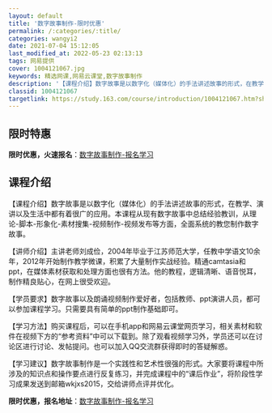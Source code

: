 ```yaml
---
layout: default
title: '数字故事制作-限时优惠'
permalink: /:categories/:title/
categories: wangyi2
date: 2021-07-04 15:12:05
last_modified_at: 2022-05-23 02:13:13
tags: 网易提供
cover: 1004121067.jpg
keywords: 精选网课,网易云课堂,数字故事制作
description: '【课程介绍】数字故事是以数字化（媒体化）的手法讲述故事的形式，在教学、演讲以及生活中都有着很广的应用。本课程从现有数字故'
classid: 1004121067
targetlink: https://study.163.com/course/introduction/1004121067.htm?share=1&shareId=1025206652&utm_campaign=share&utm_medium=iphoneShare&utm_source=&utm_u=1025206652
---
```


## 限时特惠

**限时优惠，火速报名**：[数字故事制作-报名学习](https://study.163.com/course/introduction/1004121067.htm?share=1&shareId=1025206652&utm_campaign=share&utm_medium=iphoneShare&utm_source=&utm_u=1025206652)

## 课程介绍

【课程介绍】数字故事是以数字化（媒体化）的手法讲述故事的形式，在教学、演讲以及生活中都有着很广的应用。本课程从现有数字故事中总结经验教训，从理论-脚本-形象化-素材搜集-视频制作-视频发布等方面，全面系统的教您制作数字故事。



【讲师介绍】主讲老师刘成俭，2004年毕业于江苏师范大学，任教中学语文10余年，2012年开始制作教学微课，积累了大量制作实战经验。精通camtasia和ppt，在媒体素材获取和处理方面也很有方法。他的教程，逻辑清晰、语音悦耳，制作精良贴心，在网上很受欢迎。



【学员要求】数字故事以及朗诵视频制作爱好者，包括教师、ppt演讲人员，都可以参加课程学习。只需要具有简单的ppt制作基础即可。



【学习方法】购买课程后，可以在手机app和网易云课堂网页学习，相关素材和软件在视频下方的“参考资料”中可以下载到。除了观看视频学习外，学员还可以在讨论区进行讨论、发帖提问。也可以加入QQ交流群获得即时的答疑解惑。



【学习建议】数字故事制作是一个实践性和艺术性很强的形式。大家要将课程中所涉及的知识点和操作要点进行反复练习，并完成课程中的“课后作业”，将阶段性学习成果发送到邮箱wkjxs2015，交给讲师点评并优化。

**限时优惠，报名地址**：[数字故事制作-报名学习](https://study.163.com/course/introduction/1004121067.htm?share=1&shareId=1025206652&utm_campaign=share&utm_medium=iphoneShare&utm_source=&utm_u=1025206652)

